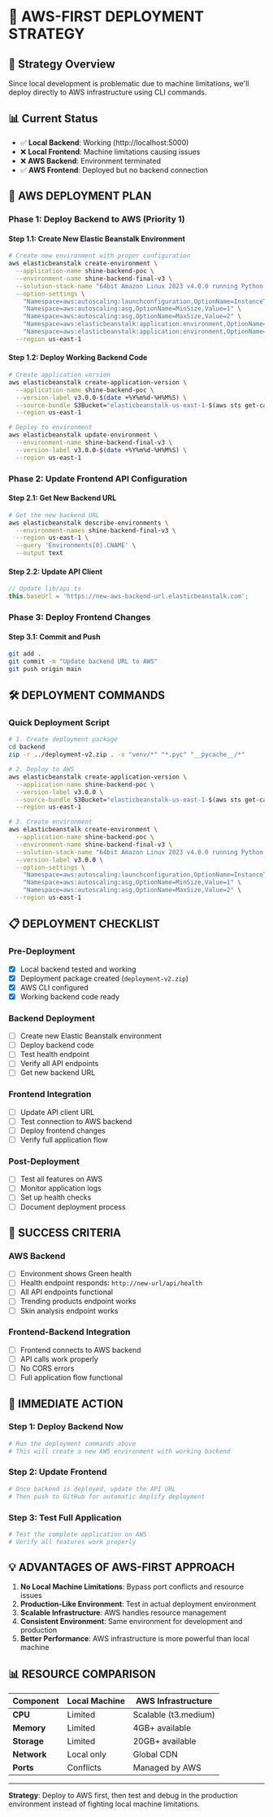 # 🚀 AWS-FIRST DEPLOYMENT STRATEGY

## 🎯 **Strategy Overview**
Since local development is problematic due to machine limitations, we'll deploy directly to AWS infrastructure using CLI commands.

## 📊 **Current Status**
- ✅ **Local Backend**: Working (http://localhost:5000)
- ❌ **Local Frontend**: Machine limitations causing issues
- ❌ **AWS Backend**: Environment terminated
- ✅ **AWS Frontend**: Deployed but no backend connection

## 🔧 **AWS DEPLOYMENT PLAN**

### **Phase 1: Deploy Backend to AWS (Priority 1)**

#### **Step 1.1: Create New Elastic Beanstalk Environment**
```bash
# Create new environment with proper configuration
aws elasticbeanstalk create-environment \
  --application-name shine-backend-poc \
  --environment-name shine-backend-final-v3 \
  --solution-stack-name "64bit Amazon Linux 2023 v4.0.0 running Python 3.11" \
  --option-settings \
    "Namespace=aws:autoscaling:launchconfiguration,OptionName=InstanceType,Value=t3.medium" \
    "Namespace=aws:autoscaling:asg,OptionName=MinSize,Value=1" \
    "Namespace=aws:autoscaling:asg,OptionName=MaxSize,Value=2" \
    "Namespace=aws:elasticbeanstalk:application:environment,OptionName=USE_MOCK_SERVICES,Value=true" \
    "Namespace=aws:elasticbeanstalk:application:environment,OptionName=LOG_LEVEL,Value=INFO" \
  --region us-east-1
```

#### **Step 1.2: Deploy Working Backend Code**
```bash
# Create application version
aws elasticbeanstalk create-application-version \
  --application-name shine-backend-poc \
  --version-label v3.0.0-$(date +%Y%m%d-%H%M%S) \
  --source-bundle S3Bucket="elasticbeanstalk-us-east-1-$(aws sts get-caller-identity --query Account --output text)",S3Key="deployment-v2.zip" \
  --region us-east-1

# Deploy to environment
aws elasticbeanstalk update-environment \
  --environment-name shine-backend-final-v3 \
  --version-label v3.0.0-$(date +%Y%m%d-%H%M%S) \
  --region us-east-1
```

### **Phase 2: Update Frontend API Configuration**

#### **Step 2.1: Get New Backend URL**
```bash
# Get the new backend URL
aws elasticbeanstalk describe-environments \
  --environment-names shine-backend-final-v3 \
  --region us-east-1 \
  --query 'Environments[0].CNAME' \
  --output text
```

#### **Step 2.2: Update API Client**
```javascript
// Update lib/api.ts
this.baseUrl = 'https://new-aws-backend-url.elasticbeanstalk.com';
```

### **Phase 3: Deploy Frontend Changes**

#### **Step 3.1: Commit and Push**
```bash
git add .
git commit -m "Update backend URL to AWS"
git push origin main
```

## 🛠️ **DEPLOYMENT COMMANDS**

### **Quick Deployment Script**
```bash
# 1. Create deployment package
cd backend
zip -r ../deployment-v2.zip . -x "venv/*" "*.pyc" "__pycache__/*"

# 2. Deploy to AWS
aws elasticbeanstalk create-application-version \
  --application-name shine-backend-poc \
  --version-label v3.0.0 \
  --source-bundle S3Bucket="elasticbeanstalk-us-east-1-$(aws sts get-caller-identity --query Account --output text)",S3Key="deployment-v2.zip" \
  --region us-east-1

# 3. Create environment
aws elasticbeanstalk create-environment \
  --application-name shine-backend-poc \
  --environment-name shine-backend-final-v3 \
  --solution-stack-name "64bit Amazon Linux 2023 v4.0.0 running Python 3.11" \
  --version-label v3.0.0 \
  --option-settings \
    "Namespace=aws:autoscaling:launchconfiguration,OptionName=InstanceType,Value=t3.medium" \
    "Namespace=aws:autoscaling:asg,OptionName=MinSize,Value=1" \
    "Namespace=aws:autoscaling:asg,OptionName=MaxSize,Value=2" \
  --region us-east-1
```

## 📋 **DEPLOYMENT CHECKLIST**

### **Pre-Deployment**
- [x] Local backend tested and working
- [x] Deployment package created (`deployment-v2.zip`)
- [x] AWS CLI configured
- [x] Working backend code ready

### **Backend Deployment**
- [ ] Create new Elastic Beanstalk environment
- [ ] Deploy backend code
- [ ] Test health endpoint
- [ ] Verify all API endpoints
- [ ] Get new backend URL

### **Frontend Integration**
- [ ] Update API client URL
- [ ] Test connection to AWS backend
- [ ] Deploy frontend changes
- [ ] Verify full application flow

### **Post-Deployment**
- [ ] Test all features on AWS
- [ ] Monitor application logs
- [ ] Set up health checks
- [ ] Document deployment process

## 🎯 **SUCCESS CRITERIA**

### **AWS Backend**
- [ ] Environment shows Green health
- [ ] Health endpoint responds: `http://new-url/api/health`
- [ ] All API endpoints functional
- [ ] Trending products endpoint works
- [ ] Skin analysis endpoint works

### **Frontend-Backend Integration**
- [ ] Frontend connects to AWS backend
- [ ] API calls work properly
- [ ] No CORS errors
- [ ] Full application flow functional

## 🚨 **IMMEDIATE ACTION**

### **Step 1: Deploy Backend Now**
```bash
# Run the deployment commands above
# This will create a new AWS environment with working backend
```

### **Step 2: Update Frontend**
```bash
# Once backend is deployed, update the API URL
# Then push to GitHub for automatic Amplify deployment
```

### **Step 3: Test Full Application**
```bash
# Test the complete application on AWS
# Verify all features work properly
```

## 💡 **ADVANTAGES OF AWS-FIRST APPROACH**

1. **No Local Machine Limitations**: Bypass port conflicts and resource issues
2. **Production-Like Environment**: Test in actual deployment environment
3. **Scalable Infrastructure**: AWS handles resource management
4. **Consistent Environment**: Same environment for development and production
5. **Better Performance**: AWS infrastructure is more powerful than local machine

## 📊 **RESOURCE COMPARISON**

| Component | Local Machine | AWS Infrastructure |
|-----------|---------------|-------------------|
| **CPU** | Limited | Scalable (t3.medium) |
| **Memory** | Limited | 4GB+ available |
| **Storage** | Limited | 20GB+ available |
| **Network** | Local only | Global CDN |
| **Ports** | Conflicts | Managed by AWS |

---

**Strategy**: Deploy to AWS first, then test and debug in the production environment instead of fighting local machine limitations. 